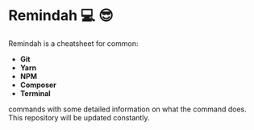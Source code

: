 # **Remindah**  💻 😎

Remindah is a cheatsheet for common:
<br>
- **Git** <br>
- **Yarn** <br>
- **NPM** <br>
- **Composer** <br>
- **Terminal** <br>

commands with some detailed information on what the command does. This repository will be updated constantly.